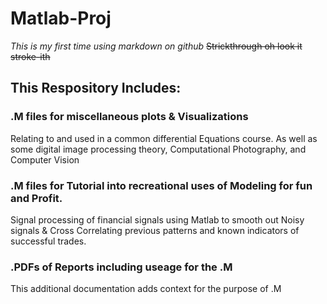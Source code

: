 # Matlab-Proj
*This is my first time using markdown on github*
~~Strickthrough oh look it stroke-ith~~


## This Respository Includes: 


### .M files for miscellaneous plots & Visualizations
Relating to and used in a common differential Equations course. 
As well as some digital image processing theory, Computational Photography, and Computer Vision  

### .M files for Tutorial into recreational uses of Modeling for fun and Profit. 
Signal processing of financial signals using Matlab to smooth out Noisy signals & Cross Correlating previous patterns and known 
indicators of successful trades. 

### .PDFs of Reports including useage for the .M
This additional documentation adds context for the purpose of .M 

